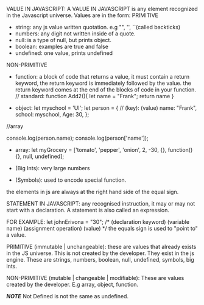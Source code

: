 VALUE IN JAVASCRIPT: A VALUE IN JAVASCRIPT is any element recognized in the Javascript universe. Values are in the form: 
PRIMITIVE
- string: any js value written quotation. e.g "", '', ``(called backticks)
- numbers: any digit not written inside of a quote.
- null: is a type of null, but prints object.
- boolean: examples are true and false
- undefined: one value, prints undefined

NON-PRIMITIVE
- function: a block of code that returns a value, it must contain a return keyword, the return keyword is immediately followed by the value. the return keyword comes at the end of the blocks of code in your function.
// standard:
function Add2(){
  let name = "Frank";
   return name
}

- object: 
let myschool = 'UI';
let person = {
  // (key): (value)
  name: "Frank",
  school: myschool,
  Age: 30,
};

//array

console.log(person.name);
console.log(person['name']);

- array: let myGrocery = ['tomato', 'pepper', 'onion', 2, -30, {}, function(){}, null, undefined];

- (Big Ints): very large numbers
- (Symbols): used to encode special function.

the elements in js are always at the right hand side of the equal sign.


STATEMENT IN JAVASCRIPT: any recognised instruction, it may or may not start with a declaration. A statement is also called an expression.

FOR EXAMPLE:
let johnErivona = "30";
/* (declaration keyword) (variable name) (assignment operation) (value) */
the equals sign is used to "point to" a value.

PRIMITIVE (immutable | unchangeable): these are values that already exists in the JS universe. This is not created by the developer. They exist in the js engine. These are strings, numbers, boolean, null, undefined, symbols, big ints. 

NON-PRIMITIVE (mutable | changeable | modifiable): These are values created by the developer. E.g array, object, function.

***NOTE***
Not Defined is not the same as undefined.